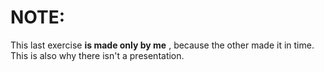# NOTE:
This last exercise __is made only by me__ , because the other made it in time.  
This is also why there isn't a presentation.
